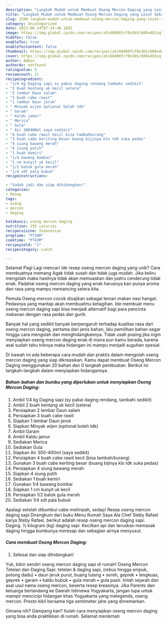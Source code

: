 ```yaml
---
description: "Langkah Mudah untuk Membuat Oseng Mercon Daging yang Lezat Sekali, Mantap"
title: "Langkah Mudah untuk Membuat Oseng Mercon Daging yang Lezat Sekali, Mantap"
slug: 1590-langkah-mudah-untuk-membuat-oseng-mercon-daging-yang-lezat-sekali-mantap
category: Uncategorized
date: 2023-06-14T07:34:48.189Z
image: https://img-global.cpcdn.com/recipes/a5c68d08fcf0e3b5/680x482cq70/oseng-mercon-daging-foto-resep-utama.jpg
hideToc: false
enableToc: true
enableTocContent: false
thumbnail: https://img-global.cpcdn.com/recipes/a5c68d08fcf0e3b5/680x482cq70/oseng-mercon-daging-foto-resep-utama.jpg
cover: https://img-global.cpcdn.com/recipes/a5c68d08fcf0e3b5/680x482cq70/oseng-mercon-daging-foto-resep-utama.jpg
author: Admin
authorAv: notfound
ratingvalue: 5
reviewcount: 21
recipeingredient:
- "1/4 kg Daging sapi sy pakai daging rendang tambahi sedikit"
- "2 buah kentang uk kecil selera"
- "2 lembar Daun salam"
- "3 buah cabe rawit"
- "1 lembar Daun jeruk"
- " Minyak wijen optional boleh tdk"
- " Garam"
- " Kaldu jamur"
- " Merica"
- " Gula"
- " Air 300400ml saya sedikit"
- "4 buah cabe rawit kecil bisa tambahkurang"
- "3 buah cabe keriting besar buang bijinya klo tdk suka pedas"
- "4 siung bawang merah"
- "4 siung putih"
- "1 buah kemiri"
- "1/4 bawang bombai"
- "1 cm kunyit uk kecil"
- "1/2 batok gula merah"
- "1/4 sdt pala bubuk"
recipeinstructions:

- "Sudah jadi dan siap dihidangkan!"
categories:
- Resep
tags:
- oseng
- mercon
- daging

katakunci: oseng mercon daging 
nutrition: 255 calories
recipecuisine: Indonesian
preptime: "PT28M"
cooktime: "PT43M"
recipeyield: "1"
recipecategory: Lunch

---
```



Selamat Pagi Lagi mencari ide resep oseng mercon daging yang unik? Cara membuatnya memang Agak tidak susah dan tidak juga mudah. Jika keliru mengolah maka hasilnya tidak akan memuaskan dan justru cenderung tidak enak. Padahal oseng mercon daging yang enak harusnya kan punya aroma dan rasa yang mampu memancing selera kita.


Pemula Oseng mercon cocok disajikan sebagai teman makan nasi hangat. Pedasnya yang mantap akan membuatmu ketagihan. Ide membuat menu oseng mercon daging sapi bisa menjadi alternatif bagi para pencinta makanan dengan rasa pedas dan gurih.

Banyak hal yang sedikit banyak berpengaruh terhadap kualitas rasa dari oseng mercon daging, pertama dari jenis bahan, lalu pemilihan bahan segar hingga cara mengolah dan menghidangkannya. Tidak usah pusing jika ingin menyiapkan oseng mercon daging enak di mana pun kamu berada, karena asal sudah tahu triknya maka hidangan ini mampu menjadi suguhan spesial.


Di bawah ini ada beberapa cara mudah dan praktis dalam mengolah oseng mercon daging yang siap dikreasikan. Kamu dapat membuat Oseng Mercon Daging menggunakan 20 bahan dan 0 langkah pembuatan. Berikut ini langkah-langkah dalam menyiapkan hidangannya.

<!--inarticleads1-->

##### Bahan-bahan dan bumbu yang diperlukan untuk menyiapkan Oseng Mercon Daging:

1. Ambil 1/4 kg Daging sapi (sy pakai daging rendang, tambahi sedikit)
1. Ambil 2 buah kentang uk kecil (selera)
1. Persiapkan 2 lembar Daun salam
1. Persiapkan 3 buah cabe rawit
1. Siapkan 1 lembar Daun jeruk
1. Siapkan  Minyak wijen (optional boleh tdk)
1. Ambil  Garam
1. Ambil  Kaldu jamur
1. Sediakan  Merica
1. Sediakan  Gula
1. Siapkan  Air 300-400ml (saya sedikit)
1. Persiapkan 4 buah cabe rawit kecil (bisa tambah/kurang)
1. Gunakan 3 buah cabe keriting besar (buang bijinya klo tdk suka pedas)
1. Persiapkan 4 siung bawang merah
1. Siapkan 4 siung putih
1. Sediakan 1 buah kemiri
1. Gunakan 1/4 bawang bombai
1. Siapkan 1 cm kunyit uk kecil
1. Persiapkan 1/2 batok gula merah
1. Sediakan 1/4 sdt pala bubuk


Apalagi setelah dibumbui cabe melimpah, sedap! Resep oseng mercon daging sapi Dirangkum dari buku Menu Rumah Saya Ala Chef Steby Rafael karya Steby Rafael, berikut adalah resep oseng mercon daging sapi. Daging. ½ kilogram (kg) daging sapi. Kecilkan api dan teruskan memasak daging hingga bumbunya meresap dan sebagian airnya menyusut. 

<!--inarticleads2-->

##### Cara membuat Oseng Mercon Daging:


1. Selesai dan siap dihidangkan!

Yuk, bikin sendiri oseng mercon daging sapi di rumah! Oseng Mercon Tetelan dan Daging Sapi. tetelan &amp; daging sapi, (rebus hingga empuk, potong dadu) • daun jeruk purut, buang tulang • sereh, geprek • lengkuas, geprek • garam • kaldu bubuk • gula merah • gula pasir. Inilah sejarah dan asal usul nama oseng mercon, beserta resep kreasinya. Jika Parents dan keluarga bertandang ke Daerah Istimewa Yogyakarta, jangan lupa untuk mampir mencicipi hidangan khas Yogyakarta yang melegenda, oseng mercon. Presto kikil bersama tiga sentimeter jahe yang dimemarkan. 

Gimana nih? Gampang kan? Itulah cara menyiapkan oseng mercon daging yang bisa anda praktikkan di rumah. Selamat menikmati
